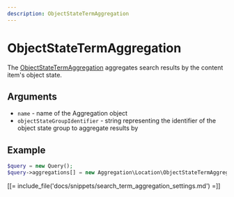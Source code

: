 ```yaml
---
description: ObjectStateTermAggregation
---
```


# ObjectStateTermAggregation

The [ObjectStateTermAggregation](../../api/php_api/php_api_reference/classes/Ibexa-Contracts-Core-Repository-Values-Content-Query-Aggregation-ObjectStateTermAggregation.html) aggregates search results by the content item's object state.

## Arguments

- `name` - name of the Aggregation object
- `objectStateGroupIdentifier` - string representing the identifier of the object state group to aggregate results by

## Example

``` php
$query = new Query();
$query->aggregations[] = new Aggregation\Location\ObjectStateTermAggregation('object_state', 'ez_lock');
```

[[= include_file('docs/snippets/search_term_aggregation_settings.md') =]]
